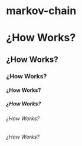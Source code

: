 # markov-chain

# ¿How Works?
## ¿How Works?
### ¿How Works?
#### ¿How Works?
##### ¿How Works?
###### ¿How Works?
###### ¿How Works?